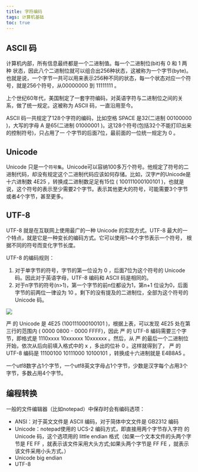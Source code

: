 ```yaml
---
title: 字符编码
tags: 计算机基础
toc: true
---
```



## ASCII 码

计算机内部，所有信息最终都是一个二进制值。每一个二进制位(bit)有 0 和 1 两种 状态，因此八个二进制位就可以组合出256种状态，这被称为一个字节(byte)。
也就是说，一个字节一共可以用来表示256种不同的状态，每一个状态对应一个符号，就是256个符号，从00000000 到 11111111 。

上个世纪60年代，美国制定了一套字符编码，对英语字符与二进制位之间的关系，做了统一规定。这被称为 ASCII 码，一直沿用至今。

ASCII 码一共规定了128个字符的编码，比如空格 SPACE 是32(二进制 00100000 )，大写的字母 A 是65(二进制 01000001 )。这128个符号(包括32个不能打印出来的控制符号)，只占用了一
个字节的后面7位，最前面的一位统一规定为 0 。

## Unicode

Unicode 只是一个`符号集`。Unicode可以容纳100多万个符号。他规定了符号的二进制代码，却没有规定这个二进制代码应该如何存储。比如，汉字`严`的Unicode是十六进制数 4E25 ，转换成二进制数足足有15位
( 100111000100101 )，也就是说，这个符号的表示至少需要2个字节。表示其他更大的符号，可能需要3个字节或者4个字节，甚至更多。

## UTF-8

UTF-8 就是在互联网上使用最广的一种 Unicode 的实现方式。UTF-8 最大的一个特点，就是它是一种变长的编码方式。它可以使用1~4个字节表示一个符号， 根据不同的符号而变化字节长度。

UTF-8 的编码规则：

1. 对于单字节的符号，字节的第一位设为 0 ，后面7位为这个符号的 Unicode 码。因此对于英语字母，UTF-8 编码和 ASCII 码是相同的。 
2. 对于n字节的符号(n>1)，第一个字节的前n位都设为1，第n+1 位设为0，后面字节的前两位一律设为 10 。剩下的没有提及的二进制位，全部为这个符号的 Unicode 码。

![](./1.png)

严 的 Unicode 是 4E25 (100111000100101 )，根据上表，可以发现 4E25 处在第三行的范围内 ( 0000 0800 - 0000 FFFF)，因此 严 的 UTF-8 编码需要三个字节，即格式是 1110xxxx 10xxxxxx 10xxxxxx 。然后，从 严 的最后一个二进制位开始，依次从后向前填入格式中的 x ，多出的位补
0 。这样就得到了， 严 的 UTF-8 编码是 11100100 10111000 10100101 ，转换成十六进制就是 E4B8A5 。

一个utf8数字占1个字节，一个utf8英文字母占1个字节，少数是汉字每个占用3个字节，多数占用4个字节。

## 编程转换

一般的文件编辑器（比如notepad）中保存时会有编码选项：

- ANSI：对于英文文件是 ASCII 编码，对于简体中文文件是 GB2312 编码
- Unicode：notepad使用的 UCS-2 编码方式，即直接用两个字节存入字符 的 Unicode 码，这个选项用的 little endian 格式（如果一个文本文件的头两个字节是 FE FF ，就表示该文件采用大头方式;如果头两个字节是 FF FE ，就表示该文件采用小头方式。）
- Unicode big endian 
- UTF-8
